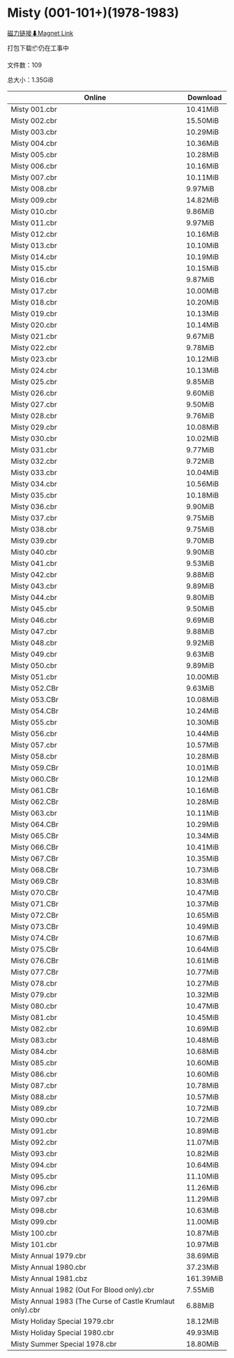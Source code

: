 # Misty (001-101+)(1978-1983)

[磁力链接⬇Magnet Link](magnet:?xt=urn:btih:087ef347c9966d24af32f8b6104b5fc8a14d5f79&dn=Misty%20%28001-101%2B%29%281978-1983%29)

打包下载📦仍在工事中

文件数：109

总大小：1.35GiB

Online | Download
--- | ---
Misty 001.cbr | 10.41MiB
Misty 002.cbr | 15.50MiB
Misty 003.cbr | 10.29MiB
Misty 004.cbr | 10.36MiB
Misty 005.cbr | 10.28MiB
Misty 006.cbr | 10.16MiB
Misty 007.cbr | 10.11MiB
Misty 008.cbr | 9.97MiB
Misty 009.cbr | 14.82MiB
Misty 010.cbr | 9.86MiB
Misty 011.cbr | 9.97MiB
Misty 012.cbr | 10.16MiB
Misty 013.cbr | 10.10MiB
Misty 014.cbr | 10.19MiB
Misty 015.cbr | 10.15MiB
Misty 016.cbr | 9.87MiB
Misty 017.cbr | 10.00MiB
Misty 018.cbr | 10.20MiB
Misty 019.cbr | 10.13MiB
Misty 020.cbr | 10.14MiB
Misty 021.cbr | 9.67MiB
Misty 022.cbr | 9.78MiB
Misty 023.cbr | 10.12MiB
Misty 024.cbr | 10.13MiB
Misty 025.cbr | 9.85MiB
Misty 026.cbr | 9.60MiB
Misty 027.cbr | 9.50MiB
Misty 028.cbr | 9.76MiB
Misty 029.cbr | 10.08MiB
Misty 030.cbr | 10.02MiB
Misty 031.cbr | 9.77MiB
Misty 032.cbr | 9.72MiB
Misty 033.cbr | 10.04MiB
Misty 034.cbr | 10.56MiB
Misty 035.cbr | 10.18MiB
Misty 036.cbr | 9.90MiB
Misty 037.cbr | 9.75MiB
Misty 038.cbr | 9.75MiB
Misty 039.cbr | 9.70MiB
Misty 040.cbr | 9.90MiB
Misty 041.cbr | 9.53MiB
Misty 042.cbr | 9.88MiB
Misty 043.cbr | 9.89MiB
Misty 044.cbr | 9.80MiB
Misty 045.cbr | 9.50MiB
Misty 046.cbr | 9.69MiB
Misty 047.cbr | 9.88MiB
Misty 048.cbr | 9.92MiB
Misty 049.cbr | 9.63MiB
Misty 050.cbr | 9.89MiB
Misty 051.cbr | 10.00MiB
Misty 052.CBr | 9.63MiB
Misty 053.CBr | 10.08MiB
Misty 054.CBr | 10.24MiB
Misty 055.cbr | 10.30MiB
Misty 056.cbr | 10.44MiB
Misty 057.cbr | 10.57MiB
Misty 058.cbr | 10.28MiB
Misty 059.CBr | 10.01MiB
Misty 060.CBr | 10.12MiB
Misty 061.CBr | 10.16MiB
Misty 062.CBr | 10.28MiB
Misty 063.cbr | 10.11MiB
Misty 064.CBr | 10.29MiB
Misty 065.CBr | 10.34MiB
Misty 066.CBr | 10.41MiB
Misty 067.CBr | 10.35MiB
Misty 068.CBr | 10.73MiB
Misty 069.CBr | 10.83MiB
Misty 070.CBr | 10.47MiB
Misty 071.CBr | 10.37MiB
Misty 072.CBr | 10.65MiB
Misty 073.CBr | 10.49MiB
Misty 074.CBr | 10.67MiB
Misty 075.CBr | 10.64MiB
Misty 076.CBr | 10.61MiB
Misty 077.CBr | 10.77MiB
Misty 078.cbr | 10.27MiB
Misty 079.cbr | 10.32MiB
Misty 080.cbr | 10.47MiB
Misty 081.cbr | 10.45MiB
Misty 082.cbr | 10.69MiB
Misty 083.cbr | 10.48MiB
Misty 084.cbr | 10.68MiB
Misty 085.cbr | 10.60MiB
Misty 086.cbr | 10.60MiB
Misty 087.cbr | 10.78MiB
Misty 088.cbr | 10.57MiB
Misty 089.cbr | 10.72MiB
Misty 090.cbr | 10.72MiB
Misty 091.cbr | 10.89MiB
Misty 092.cbr | 11.07MiB
Misty 093.cbr | 10.82MiB
Misty 094.cbr | 10.64MiB
Misty 095.cbr | 11.10MiB
Misty 096.cbr | 11.26MiB
Misty 097.cbr | 11.29MiB
Misty 098.cbr | 10.63MiB
Misty 099.cbr | 11.00MiB
Misty 100.cbr | 10.87MiB
Misty 101.cbr | 10.97MiB
Misty Annual 1979.cbr | 38.69MiB
Misty Annual 1980.cbr | 37.23MiB
Misty Annual 1981.cbz | 161.39MiB
Misty Annual 1982 (Out For Blood only).cbr | 7.55MiB
Misty Annual 1983 (The Curse of Castle Krumlaut only).cbr | 6.88MiB
Misty Holiday Special 1979.cbr | 18.12MiB
Misty Holiday Special 1980.cbr | 49.93MiB
Misty Summer Special 1978.cbr | 18.80MiB
